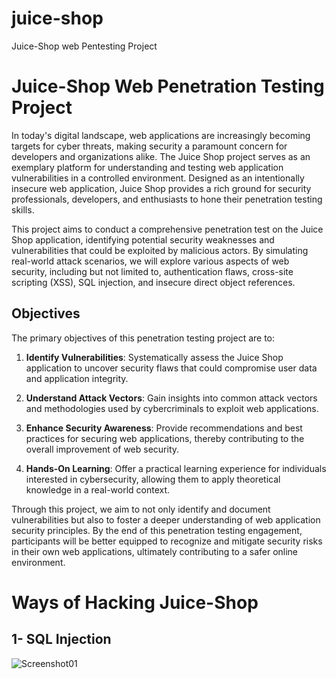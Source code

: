 # juice-shop
Juice-Shop web Pentesting Project
# Juice-Shop Web Penetration Testing Project

In today's digital landscape, web applications are increasingly becoming targets for cyber threats, making security a paramount concern for developers and organizations alike. The Juice Shop project serves as an exemplary platform for understanding and testing web application vulnerabilities in a controlled environment. Designed as an intentionally insecure web application, Juice Shop provides a rich ground for security professionals, developers, and enthusiasts to hone their penetration testing skills.

This project aims to conduct a comprehensive penetration test on the Juice Shop application, identifying potential security weaknesses and vulnerabilities that could be exploited by malicious actors. By simulating real-world attack scenarios, we will explore various aspects of web security, including but not limited to, authentication flaws, cross-site scripting (XSS), SQL injection, and insecure direct object references.

## Objectives

The primary objectives of this penetration testing project are to:

1. **Identify Vulnerabilities**: Systematically assess the Juice Shop application to uncover security flaws that could compromise user data and application integrity.
  
2. **Understand Attack Vectors**: Gain insights into common attack vectors and methodologies used by cybercriminals to exploit web applications.

3. **Enhance Security Awareness**: Provide recommendations and best practices for securing web applications, thereby contributing to the overall improvement of web security.

4. **Hands-On Learning**: Offer a practical learning experience for individuals interested in cybersecurity, allowing them to apply theoretical knowledge in a real-world context.

Through this project, we aim to not only identify and document vulnerabilities but also to foster a deeper understanding of web application security principles. By the end of this penetration testing engagement, participants will be better equipped to recognize and mitigate security risks in their own web applications, ultimately contributing to a safer online environment.
# Ways of Hacking Juice-Shop
## 1- SQL Injection
![Screenshot01]()
